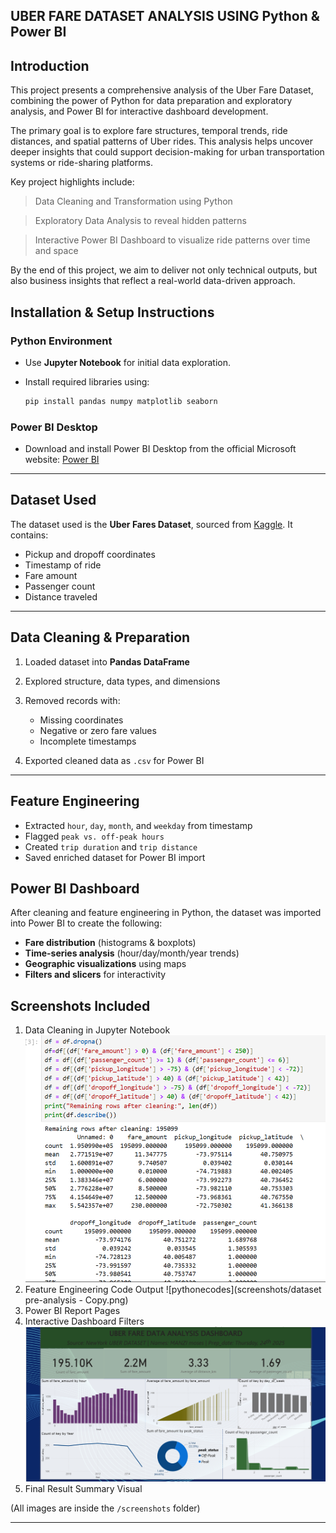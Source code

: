 ## UBER FARE DATASET ANALYSIS USING Python & Power BI

## Introduction
This project presents a comprehensive analysis of the Uber Fare Dataset, combining the power of Python for data preparation and exploratory analysis, and Power BI for interactive dashboard development.

The primary goal is to explore fare structures, temporal trends, ride distances, and spatial patterns of Uber rides. This analysis helps uncover deeper insights that could support decision-making for urban transportation systems or ride-sharing platforms.

Key project highlights include:

> Data Cleaning and Transformation using Python

> Exploratory Data Analysis to reveal hidden patterns

>Interactive Power BI Dashboard to visualize ride patterns over time and space

By the end of this project, we aim to deliver not only technical outputs, but also business insights that reflect a real-world data-driven approach.


## Installation & Setup Instructions

### Python Environment

* Use **Jupyter Notebook**  for initial data exploration.
* Install required libraries using:

  ```bash
  pip install pandas numpy matplotlib seaborn
  ```

### Power BI Desktop

* Download and install Power BI Desktop from the official Microsoft website: [Power BI](https://powerbi.microsoft.com/desktop/)

---

## Dataset Used

The dataset used is the **Uber Fares Dataset**, sourced from [Kaggle](https://www.kaggle.com/). It contains:

* Pickup and dropoff coordinates
* Timestamp of ride
* Fare amount
* Passenger count
* Distance traveled

---

##  Data Cleaning & Preparation

1. Loaded dataset into **Pandas DataFrame**
2. Explored structure, data types, and dimensions
3. Removed records with:

   * Missing coordinates
   * Negative or zero fare values
   * Incomplete timestamps
4. Exported cleaned data as `.csv` for Power BI

---

## Feature Engineering

* Extracted `hour`, `day`, `month`, and `weekday` from timestamp
* Flagged `peak vs. off-peak hours`
* Created `trip duration` and `trip distance`
* Saved enriched dataset for Power BI import


## Power BI Dashboard

After cleaning and feature engineering in Python, the dataset was imported into Power BI to create the following:

* **Fare distribution** (histograms & boxplots)
* **Time-series analysis** (hour/day/month/year trends)
* **Geographic visualizations** using maps
* **Filters and slicers** for interactivity

##  Screenshots Included

1. Data Cleaning in Jupyter Notebook
![datacleaning](screenshots/aftercleaning.png)
3. Feature Engineering Code Output
![pythonecodes](screenshots/dataset pre-analysis - Copy.png)
5. Power BI Report Pages
6. Interactive Dashboard Filters
![dashboard](screenshots/Dashboard.png)
7. Final Result Summary Visual

(All images are inside the `/screenshots` folder)

---

